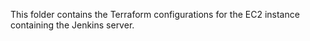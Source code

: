 This folder contains the Terraform configurations for the EC2 instance containing the Jenkins server.
